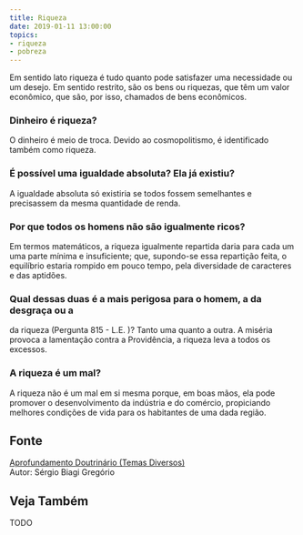 ```yaml
---
title: Riqueza
date: 2019-01-11 13:00:00
topics: 
- riqueza
- pobreza
---
```


Em sentido lato riqueza é tudo quanto pode satisfazer uma necessidade ou um
desejo. Em sentido restrito, são os bens ou riquezas, que têm um valor
econômico, que são, por isso, chamados de bens econômicos.

### Dinheiro é riqueza?
O dinheiro é meio de troca. Devido ao cosmopolitismo, é identificado
também como riqueza.

### É possível uma igualdade absoluta? Ela já existiu?
A igualdade absoluta só existiria se todos fossem semelhantes e
precisassem da mesma quantidade de renda.

### Por que todos os homens não são igualmente ricos?
Em termos matemáticos, a riqueza igualmente repartida daria para cada um
uma parte mínima e insuficiente; que, supondo-se essa repartição feita,
o equilíbrio estaria rompido em pouco tempo, pela diversidade de
caracteres e das aptidões.

### Qual dessas duas é a mais perigosa para o homem, a da desgraça ou a
da riqueza (Pergunta 815 - L.E. )?
Tanto uma quanto a outra. A miséria provoca a lamentação contra a
Providência, a riqueza leva a todos os excessos.

### A riqueza é um mal?
A riqueza não é um mal em si mesma porque, em boas mãos, ela pode
promover o desenvolvimento da indústria e do comércio, propiciando
melhores condições de vida para os habitantes de uma dada região.

## Fonte
[Aprofundamento Doutrinário (Temas Diversos)](https://sites.google.com/view/aprofundamentodoutrinario/riqueza-e-pobreza)  
Autor: Sérgio Biagi Gregório



## Veja Também
TODO


